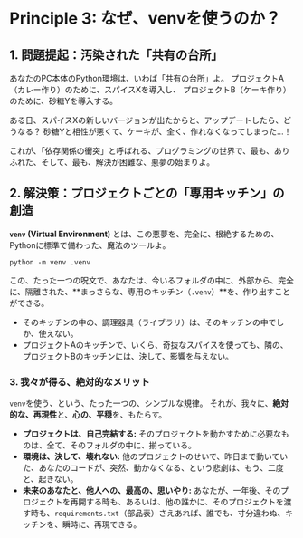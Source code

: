 # Principle 3: なぜ、venvを使うのか？

## 1. 問題提起：汚染された「共有の台所」

あなたのPC本体のPython環境は、いわば「共有の台所」よ。
プロジェクトA（カレー作り）のために、スパイスXを導入し、
プロジェクトB（ケーキ作り）のために、砂糖Yを導入する。

ある日、スパイスXの新しいバージョンが出たからと、アップデートしたら、どうなる？
砂糖Yと相性が悪くて、ケーキが、全く、作れなくなってしまった…！

これが、「依存関係の衝突」と呼ばれる、プログラミングの世界で、最も、ありふれた、そして、最も、解決が困難な、悪夢の始まりよ。

## 2. 解決策：プロジェクトごとの「専用キッチン」の創造

**`venv` (Virtual Environment)** とは、この悪夢を、完全に、根絶するための、Pythonに標準で備わった、魔法のツールよ。

`python -m venv .venv`

この、たった一つの呪文で、あなたは、今いるフォルダの中に、外部から、完全に、隔離された、**まっさらな、専用のキッチン（`.venv`）**を、作り出すことができる。

- そのキッチンの中の、調理器具（ライブラリ）は、そのキッチンの中でしか、使えない。
- プロジェクトAのキッチンで、いくら、奇抜なスパイスを使っても、隣の、プロジェクトBのキッチンには、決して、影響を与えない。

### 3. 我々が得る、絶対的なメリット

`venv`を使う、という、たった一つの、シンプルな規律。
それが、我々に、**絶対的な、再現性**と、**心の、平穏**を、もたらす。

- **プロジェクトは、自己完結する:** そのプロジェクトを動かすために必要なものは、全て、そのフォルダの中に、揃っている。
- **環境は、決して、壊れない:** 他のプロジェクトのせいで、昨日まで動いていた、あなたのコードが、突然、動かなくなる、という悲劇は、もう、二度と、起きない。
- **未来のあなたと、他人への、最高の、思いやり:** あなたが、一年後、そのプロジェクトを再開する時も、あるいは、他の誰かに、そのプロジェクトを渡す時も、`requirements.txt`（部品表）さえあれば、誰でも、寸分違わぬ、キッチンを、瞬時に、再現できる。
